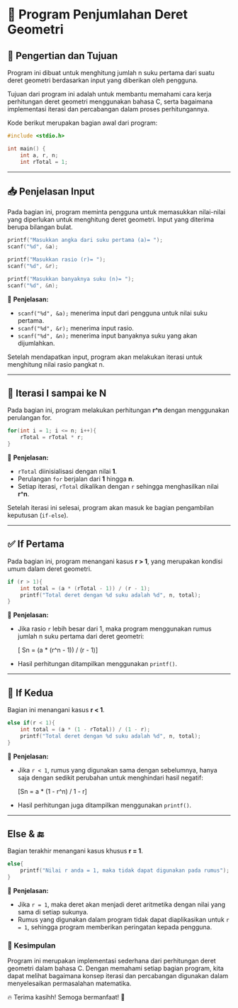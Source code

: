 # 📌 Program Penjumlahan Deret Geometri

## 🏁 Pengertian dan Tujuan

Program ini dibuat untuk menghitung jumlah n suku pertama dari suatu deret geometri berdasarkan input yang diberikan oleh pengguna. 

Tujuan dari program ini adalah untuk membantu memahami cara kerja perhitungan deret geometri menggunakan bahasa C, serta bagaimana implementasi iterasi dan percabangan dalam proses perhitungannya.

Kode berikut merupakan bagian awal dari program:

```c
#include <stdio.h>

int main() {
    int a, r, n;
    int rTotal = 1;
```

---

## 📥 Penjelasan Input

Pada bagian ini, program meminta pengguna untuk memasukkan nilai-nilai yang diperlukan untuk menghitung deret geometri. Input yang diterima berupa bilangan bulat.

```c
printf("Masukkan angka dari suku pertama (a)= ");
scanf("%d", &a);

printf("Masukkan rasio (r)= ");
scanf("%d", &r);

printf("Masukkan banyaknya suku (n)= ");
scanf("%d", &n);
```

🔹 **Penjelasan:**
- `scanf("%d", &a);` menerima input dari pengguna untuk nilai suku pertama.
- `scanf("%d", &r);` menerima input rasio.
- `scanf("%d", &n);` menerima input banyaknya suku yang akan dijumlahkan.

Setelah mendapatkan input, program akan melakukan iterasi untuk menghitung nilai rasio pangkat n.

---

## 🔄 Iterasi I sampai ke N

Pada bagian ini, program melakukan perhitungan **r^n** dengan menggunakan perulangan for.

```c
for(int i = 1; i <= n; i++){
    rTotal = rTotal * r;
}
```

🔹 **Penjelasan:**
- `rTotal` diinisialisasi dengan nilai **1**.
- Perulangan `for` berjalan dari **1** hingga **n**.
- Setiap iterasi, `rTotal` dikalikan dengan `r` sehingga menghasilkan nilai **r^n**.

Setelah iterasi ini selesai, program akan masuk ke bagian pengambilan keputusan (`if-else`).

---

## ✅ If Pertama

Pada bagian ini, program menangani kasus **r > 1**, yang merupakan kondisi umum dalam deret geometri.

```c
if (r > 1){
    int total = (a * (rTotal - 1)) / (r - 1);
    printf("Total deret dengan %d suku adalah %d", n, total);
}
```

🔹 **Penjelasan:**
- Jika rasio `r` lebih besar dari 1, maka program menggunakan rumus jumlah n suku pertama dari deret geometri:
  
  \[ Sn = (a * (r^n - 1)) / (r - 1)\]
  
- Hasil perhitungan ditampilkan menggunakan `printf()`.

---

## 🔻 If Kedua

Bagian ini menangani kasus **r < 1**.

```c
else if(r < 1){
    int total = (a * (1 - rTotal)) / (1 - r);
    printf("Total deret dengan %d suku adalah %d", n, total);
}
```

🔹 **Penjelasan:**
- Jika `r < 1`, rumus yang digunakan sama dengan sebelumnya, hanya saja dengan sedikit perubahan untuk menghindari hasil negatif:
  
  \[Sn = a * (1 - r^n) / 1 - r\]
  
- Hasil perhitungan juga ditampilkan menggunakan `printf()`.

---

##  Else & 🔚 

Bagian terakhir menangani kasus khusus **r = 1**.

```c
else{
    printf("Nilai r anda = 1, maka tidak dapat digunakan pada rumus");
}
```

🔹 **Penjelasan:**
- Jika `r = 1`, maka deret akan menjadi deret aritmetika dengan nilai yang sama di setiap sukunya.
- Rumus yang digunakan dalam program tidak dapat diaplikasikan untuk `r = 1`, sehingga program memberikan peringatan kepada pengguna.

### 🎯 Kesimpulan

Program ini merupakan implementasi sederhana dari perhitungan deret geometri dalam bahasa C. Dengan memahami setiap bagian program, kita dapat melihat bagaimana konsep iterasi dan percabangan digunakan dalam menyelesaikan permasalahan matematika.

🔥 Terima kasihh! Semoga bermanfaat! 🚀

